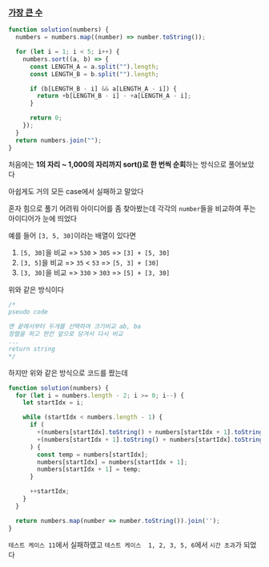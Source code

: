 ### [가장 큰 수](https://programmers.co.kr/learn/courses/30/lessons/42746)

```js
function solution(numbers) {
  numbers = numbers.map((number) => number.toString());

  for (let i = 1; i < 5; i++) {
    numbers.sort((a, b) => {
      const LENGTH_A = a.split("").length;
      const LENGTH_B = b.split("").length;

      if (b[LENGTH_B - i] && a[LENGTH_A - i]) {
        return +b[LENGTH_B - i] - +a[LENGTH_A - i];
      }

      return 0;
    });
  }
  return numbers.join("");
}
```

처음에는 **1의 자리 ~ 1,000의 자리까지 sort()로 한 번씩 순회**하는 방식으로 풀어보았다

아쉽게도 거의 모든 case에서 실패하고 말았다

혼자 힘으로 풀기 어려워 아이디어를 좀 찾아봤는데 각각의 `number`들을 비교하여 푸는 아이디어가 눈에 띄었다

예를 들어 `[3, 5, 30]`이라는 배열이 있다면

1. `[5, 30]`을 비교 => `530` > `305` => `[3] + [5, 30]`
2. `[3, 5]`을 비교 => `35` < `53` => `[5, 3] + [30]`
3. `[3, 30]`을 비교 => `330` > `303` => `[5] + [3, 30]`

위와 같은 방식이다

```js
/*
pseudo code

맨 끝에서부터 두개를 선택하여 크기비교 ab, ba
정렬을 하고 한칸 앞으로 당겨서 다시 비교
...
return string
*/
```
하지만 위와 같은 방식으로 코드를 짰는데
```js
function solution(numbers) {
  for (let i = numbers.length - 2; i >= 0; i--) {
    let startIdx = i;

    while (startIdx < numbers.length - 1) {
      if (
        +(numbers[startIdx].toString() + numbers[startIdx + 1].toString()) <=
        +(numbers[startIdx + 1].toString() + numbers[startIdx].toString())
      ) {
        const temp = numbers[startIdx];
        numbers[startIdx] = numbers[startIdx + 1];
        numbers[startIdx + 1] = temp;
      }

      ++startIdx;
    }
  }

  return numbers.map(number => number.toString()).join('');
}
```

`테스트 케이스 11`에서 실패하였고 `테스트 케이스  1, 2, 3, 5, 6`에서 `시간 초과`가 되었다

